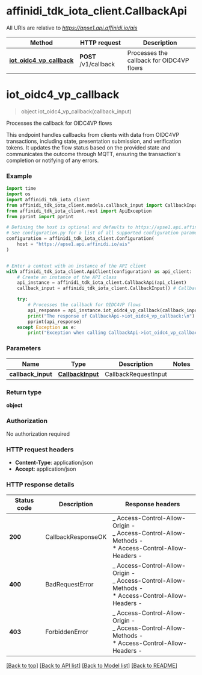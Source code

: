 # affinidi_tdk_iota_client.CallbackApi

All URIs are relative to *https://apse1.api.affinidi.io/ais*

| Method                                                            | HTTP request          | Description                              |
| ----------------------------------------------------------------- | --------------------- | ---------------------------------------- |
| [**iot_oidc4_vp_callback**](CallbackApi.md#iot_oidc4_vp_callback) | **POST** /v1/callback | Processes the callback for OIDC4VP flows |

# **iot_oidc4_vp_callback**

> object iot_oidc4_vp_callback(callback_input)

Processes the callback for OIDC4VP flows

This endpoint handles callbacks from clients with data from OIDC4VP transactions, including state, presentation submission, and verification tokens. It updates the flow status based on the provided state and communicates the outcome through MQTT, ensuring the transaction's completion or notifying of any errors.

### Example

```python
import time
import os
import affinidi_tdk_iota_client
from affinidi_tdk_iota_client.models.callback_input import CallbackInput
from affinidi_tdk_iota_client.rest import ApiException
from pprint import pprint

# Defining the host is optional and defaults to https://apse1.api.affinidi.io/ais
# See configuration.py for a list of all supported configuration parameters.
configuration = affinidi_tdk_iota_client.Configuration(
    host = "https://apse1.api.affinidi.io/ais"
)


# Enter a context with an instance of the API client
with affinidi_tdk_iota_client.ApiClient(configuration) as api_client:
    # Create an instance of the API class
    api_instance = affinidi_tdk_iota_client.CallbackApi(api_client)
    callback_input = affinidi_tdk_iota_client.CallbackInput() # CallbackInput | CallbackRequestInput

    try:
        # Processes the callback for OIDC4VP flows
        api_response = api_instance.iot_oidc4_vp_callback(callback_input)
        print("The response of CallbackApi->iot_oidc4_vp_callback:\n")
        pprint(api_response)
    except Exception as e:
        print("Exception when calling CallbackApi->iot_oidc4_vp_callback: %s\n" % e)
```

### Parameters

| Name               | Type                                  | Description          | Notes |
| ------------------ | ------------------------------------- | -------------------- | ----- |
| **callback_input** | [**CallbackInput**](CallbackInput.md) | CallbackRequestInput |

### Return type

**object**

### Authorization

No authorization required

### HTTP request headers

- **Content-Type**: application/json
- **Accept**: application/json

### HTTP response details

| Status code | Description        | Response headers                                                                                                  |
| ----------- | ------------------ | ----------------------------------------------------------------------------------------------------------------- |
| **200**     | CallbackResponseOK | _ Access-Control-Allow-Origin - <br> _ Access-Control-Allow-Methods - <br> \* Access-Control-Allow-Headers - <br> |
| **400**     | BadRequestError    | _ Access-Control-Allow-Origin - <br> _ Access-Control-Allow-Methods - <br> \* Access-Control-Allow-Headers - <br> |
| **403**     | ForbiddenError     | _ Access-Control-Allow-Origin - <br> _ Access-Control-Allow-Methods - <br> \* Access-Control-Allow-Headers - <br> |

[[Back to top]](#) [[Back to API list]](../README.md#documentation-for-api-endpoints) [[Back to Model list]](../README.md#documentation-for-models) [[Back to README]](../README.md)
